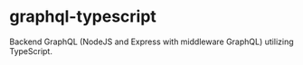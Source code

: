 # graphql-typescript
Backend GraphQL (NodeJS and Express with middleware GraphQL) utilizing TypeScript.
